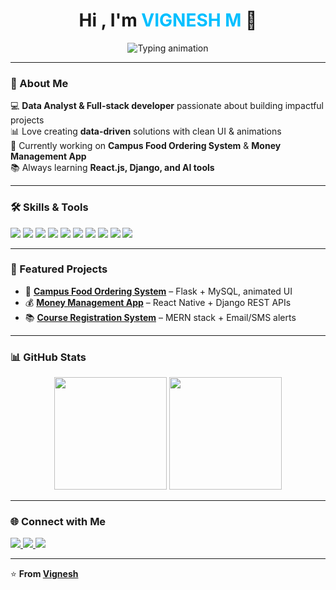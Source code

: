 <!-- Modern GitHub Profile README for Vignesh -->

<h1 align="center">
  Hi , I'm <span style="color:#00BFFF;">VIGNESH M</span> 👋
</h1>

<p align="center">
  <img src="https://readme-typing-svg.herokuapp.com?font=Fira+Code&size=24&pause=1000&color=00BFFF&center=true&vCenter=true&width=500&lines=B.Tech+CSE+Student;Full+Stack+Developer;Data+Analyst;AI+%26+ML+Learner" alt="Typing animation" />
</p>

---

### 🚀 About Me  
💻 **Data Analyst & Full-stack developer** passionate about building impactful projects  
📊 Love creating **data-driven** solutions with clean UI & animations  
🎯 Currently working on **Campus Food Ordering System** & **Money Management App**  
📚 Always learning **React.js, Django, and AI tools**  

---

### 🛠️ Skills & Tools
<p>
  <img src="https://img.shields.io/badge/Python-3776AB?style=for-the-badge&logo=python&logoColor=white" />
  <img src="https://img.shields.io/badge/Java-007396?style=for-the-badge&logo=java&logoColor=white" />
  <img src="https://img.shields.io/badge/JavaScript-F7DF1E?style=for-the-badge&logo=javascript&logoColor=black" />
  <img src="https://img.shields.io/badge/React-61DAFB?style=for-the-badge&logo=react&logoColor=black" />
  <img src="https://img.shields.io/badge/Flask-000000?style=for-the-badge&logo=flask&logoColor=white" />
  <img src="https://img.shields.io/badge/Django-092E20?style=for-the-badge&logo=django&logoColor=white" />
  <img src="https://img.shields.io/badge/MySQL-4479A1?style=for-the-badge&logo=mysql&logoColor=white" />
  <img src="https://img.shields.io/badge/MongoDB-47A248?style=for-the-badge&logo=mongodb&logoColor=white" />
  <img src="https://img.shields.io/badge/Power%20BI-F2C811?style=for-the-badge&logo=powerbi&logoColor=black" />
  <img src="https://img.shields.io/badge/Excel%20-F2C811?style=for-the-badge&logo=microsoftexcel&logoColor=black" />
</p>

---

### 📌 Featured Projects
- 🍔 **[Campus Food Ordering System](https://github.com/vignesh0314/campus-food-ordering-system)** – Flask + MySQL, animated UI  
- 💰 **[Money Management App](https://github.com/vignesh0314/money-management-app)** – React Native + Django REST APIs  
- 📚 **[Course Registration System](https://github.com/vignesh0314/course-registration-system)** – MERN stack + Email/SMS alerts  

---

### 📊 GitHub Stats
<p align="center">
  <img src="https://github-readme-stats.vercel.app/api?username=vignesh0314&show_icons=true&theme=tokyonight" height="180"/>
  <img src="https://github-readme-streak-stats.herokuapp.com/?user=vignesh0314&theme=tokyonight" height="180"/>
</p>

---

### 🌐 Connect with Me
<p>
  <a href="https://linkedin.com/in/vignesh-m-63b675268">
    <img src="https://img.shields.io/badge/LinkedIn-0077B5?style=for-the-badge&logo=linkedin&logoColor=white" />
  </a>
  <a href="mailto:vigneshm030105@gmail.com">
    <img src="https://img.shields.io/badge/Email-D14836?style=for-the-badge&logo=gmail&logoColor=white" />
  </a>
  <a href="https://github.com/vignesh0314">
    <img src="https://img.shields.io/badge/GitHub-181717?style=for-the-badge&logo=github&logoColor=white" />
  </a>
</p>

---

⭐ **From [Vignesh](https://github.com/vignesh0314)**
